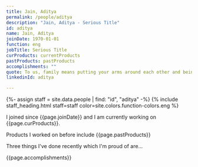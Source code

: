 ```yaml
---
title: Jain, Aditya
permalink: /people/aditya
description: "Jain, Aditya - Serious Title"
id: aditya
name: Jain, Aditya
joinDate: 1970-01-01
function: eng
jobTitle: Serious Title
curProducts: currentProducts
pastProducts: pastProducts
accomplishments: ""
quote: To us, family means putting your arms around each other and being there.
linkedinId: aditya

---
```


{%- assign staff = site.data.people | find: "id", "aditya" -%}
{% include staff_heading.html staff=staff color=site.colors.function-colors.eng %}

<p>I joined since {{page.joinDate}} and I am currently working on {{page.curProducts}}.</p>

<p>Products I worked on before include {{page.pastProducts}}</p>

<p>Three things I've done recently which I'm proud of are...</p>
{{page.accomplishments}}
